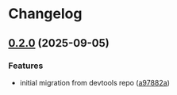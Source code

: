 # Changelog

## [0.2.0](https://github.com/bo0tzz/immich-actions-test/compare/image-build-action-0.1.1...image-build-action-v0.2.0) (2025-09-05)


### Features

* initial migration from devtools repo ([a97882a](https://github.com/bo0tzz/immich-actions-test/commit/a97882aa5d42d4a6a36d1e0f51a50fb04a6e3686))
